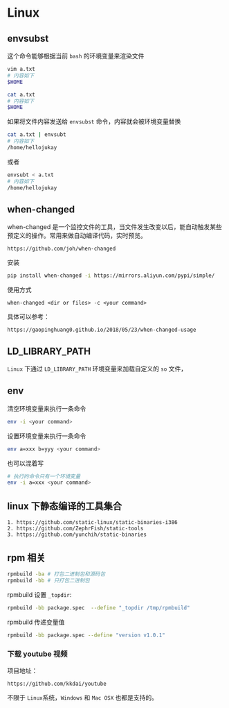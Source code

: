 # Linux

## envsubst
这个命令能够根据当前 `bash` 的环境变量来渲染文件
```bash
vim a.txt
# 内容如下
$HOME
```
```bash
cat a.txt
# 内容如下
$HOME
```
如果将文件内容发送给 `envsubst` 命令，内容就会被环境变量替换
```bash
cat a.txt | envsubt
# 内容如下
/home/hellojukay
```
或者
```bash
envsubt < a.txt
# 内容如下
/home/hellojukay
```

## when-changed
when-changed 是一个监控文件的工具，当文件发生改变以后，能自动触发某些预定义的操作。常用来做自动编译代码，实时预览。
```
https://github.com/joh/when-changed
```
安装
```bash
pip install when-changed -i https://mirrors.aliyun.com/pypi/simple/
```
使用方式
```
when-changed <dir or files> -c <your command>
```
具体可以参考：
```
https://gaopinghuang0.github.io/2018/05/23/when-changed-usage
```
## LD_LIBRARY_PATH
`Linux` 下通过 `LD_LIBRARY_PATH` 环境变量来加载自定义的 `so` 文件，
## env
清空环境变量来执行一条命令
```bash
env -i <your command>
```
设置环境变量来执行一条命令
```bash
env a=xxx b=yyy <your command>
```
也可以混着写
```bash
# 执行的命令只有一个环境变量
env -i a=xxx <your command>
```
## linux 下静态编译的工具集合
```
1. https://github.com/static-linux/static-binaries-i386
2. https://github.com/ZephrFish/static-tools
3. https://github.com/yunchih/static-binaries
```

## rpm 相关
```bash
rpmbuild -ba # 打包二进制包和源码包
rpmbuild -bb # 只打包二进制包
```
rpmbuild 设置 `_topdir`:
```bash
rpmbuild -bb package.spec  --define "_topdir /tmp/rpmbuild"
```
rpmbuild 传递变量值
```bash
rpmbuild -bb package.spec --define "version v1.0.1"
```
### 下载 youtube 视频
项目地址：
```
https://github.com/kkdai/youtube
```
不限于 `Linux`系统，`Windows` 和 `Mac OSX` 也都是支持的。
